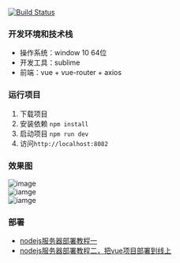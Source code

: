<a href="https://travis-ci.org/wmui/vue-elm"><img src="https://travis-ci.org/wmui/vue-elm.svg?branch=master" alt="Build Status"></a>

### 开发环境和技术栈
 - 操作系统：window 10 64位
 - 开发工具：sublime
 - 前端：vue + vue-router + axios

### 运行项目
1. 下载项目
2. 安装依赖 `npm install`
3. 启动项目 `npm run dev`
4. 访问`http://localhost:8082`

### 效果图
![image](https://github.com/wmui/vue-elm/blob/master/example/preview/01.png)  
![iamge](https://github.com/wmui/vue-elm/blob/master/example/preview/02.png)  
![iamge](https://github.com/wmui/vue-elm/blob/master/example/preview/03.png)  

### 部署
- [nodejs服务器部署教程一](https://segmentfault.com/a/1190000010098126)
- [nodejs服务器部署教程二，把vue项目部署到线上](https://segmentfault.com/a/1190000010205995)
